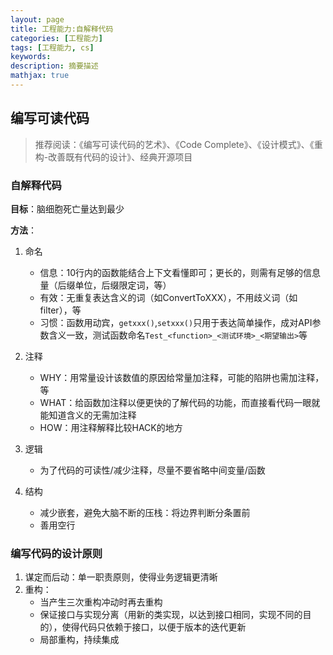 ```yaml
---
layout: page
title: 工程能力:自解释代码
categories: [工程能力]
tags: [工程能力, cs]
keywords: 
description: 摘要描述
mathjax: true
---
```


## 编写可读代码

> 推荐阅读：《编写可读代码的艺术》、《Code Complete》、《设计模式》、《重构-改善既有代码的设计》、经典开源项目

### 自解释代码

**目标**：脑细胞死亡量达到最少

**方法**：

1. 命名
   * 信息：10行内的函数能结合上下文看懂即可；更长的，则需有足够的信息量（后缀单位，后缀限定词，等）
   * 有效：无重复表达含义的词（如ConvertToXXX），不用歧义词（如filter），等
   * 习惯：函数用动宾，`getxxx()`,`setxxx()`只用于表达简单操作，成对API参数含义一致，测试函数命名`Test_<function>_<测试环境>_<期望输出>`等

2. 注释
   * WHY：用常量设计该数值的原因给常量加注释，可能的陷阱也需加注释，等
   * WHAT：给函数加注释以便更快的了解代码的功能，而直接看代码一眼就能知道含义的无需加注释
   * HOW：用注释解释比较HACK的地方

3. 逻辑
   * 为了代码的可读性/减少注释，尽量不要省略中间变量/函数

4. 结构
   * 减少嵌套，避免大脑不断的压栈：将边界判断分条置前
   * 善用空行

### 编写代码的设计原则

1. 谋定而后动：单一职责原则，使得业务逻辑更清晰
2. 重构：
   * 当产生三次重构冲动时再去重构
   * 保证接口与实现分离（用新的类实现，以达到接口相同，实现不同的目的），使得代码只依赖于接口，以便于版本的迭代更新
   * 局部重构，持续集成


